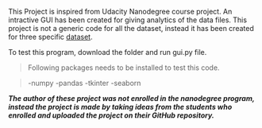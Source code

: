 This Project is inspired from Udacity Nanodegree course project. 
An intractive GUI has been created for giving analytics of the data files. This project is not a generic code for all the dataset, instead it has been created for three specific [dataset](https://github.com/sukantamaikap/bikeshare).

To test this program, download the folder and run gui.py file.

>Following packages needs to be installed to test this code.

>-numpy
>-pandas
>-tkinter
>-seaborn
>


***The author of these project was not enrolled in the nanodegree program, instead the project is made by taking ideas from the students who enrolled and uploaded the project on their GitHub repository.*** 


